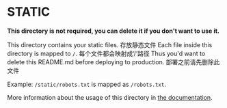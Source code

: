 # STATIC

**This directory is not required, you can delete it if you don't want to use it.**

This directory contains your static files.
存放静态文件
Each file inside this directory is mapped to `/`.
每个文件都会映射成‘/’路径
Thus you'd want to delete this README.md before deploying to production.
部署之前请先删除此文件

Example: `/static/robots.txt` is mapped as `/robots.txt`.

More information about the usage of this directory in [the documentation](https://nuxtjs.org/guide/assets#static).
